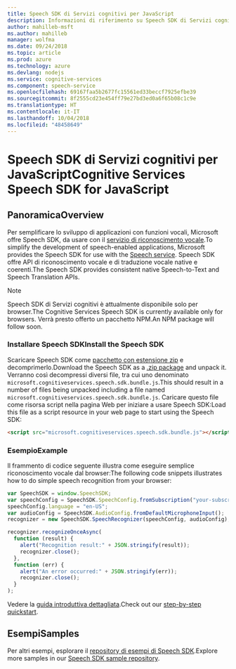 ```yaml
---
title: Speech SDK di Servizi cognitivi per JavaScript
description: Informazioni di riferimento su Speech SDK di Servizi cognitivi per JavaScript
author: mahilleb-msft
ms.author: mahilleb
manager: wolfma
ms.date: 09/24/2018
ms.topic: article
ms.prod: azure
ms.technology: azure
ms.devlang: nodejs
ms.service: cognitive-services
ms.component: speech-service
ms.openlocfilehash: 69167faa5b2677fc15561ed33beccf7925efbe39
ms.sourcegitcommit: 8f2555cd23e454ff79e27bd3ed0a6f65b08c1c9e
ms.translationtype: HT
ms.contentlocale: it-IT
ms.lasthandoff: 10/04/2018
ms.locfileid: "48458649"
---
```

# <a name="cognitive-services-speech-sdk-for-javascript"></a><span data-ttu-id="fee21-103">Speech SDK di Servizi cognitivi per JavaScript</span><span class="sxs-lookup"><span data-stu-id="fee21-103">Cognitive Services Speech SDK for JavaScript</span></span>

## <a name="overview"></a><span data-ttu-id="fee21-104">Panoramica</span><span class="sxs-lookup"><span data-stu-id="fee21-104">Overview</span></span>

<span data-ttu-id="fee21-105">Per semplificare lo sviluppo di applicazioni con funzioni vocali, Microsoft offre Speech SDK, da usare con il [servizio di riconoscimento vocale](https://aka.ms/csspeech).</span><span class="sxs-lookup"><span data-stu-id="fee21-105">To simplify the development of speech-enabled applications, Microsoft provides the Speech SDK for use with the [Speech service](https://aka.ms/csspeech).</span></span>
<span data-ttu-id="fee21-106">Speech SDK offre API di riconoscimento vocale e di traduzione vocale native e coerenti.</span><span class="sxs-lookup"><span data-stu-id="fee21-106">The Speech SDK provides consistent native Speech-to-Text and Speech Translation APIs.</span></span>

> [!NOTE]
> <span data-ttu-id="fee21-107">Speech SDK di Servizi cognitivi è attualmente disponibile solo per browser.</span><span class="sxs-lookup"><span data-stu-id="fee21-107">The Cognitive Services Speech SDK is currently available only for browsers.</span></span>
> <span data-ttu-id="fee21-108">Verrà presto offerto un pacchetto NPM.</span><span class="sxs-lookup"><span data-stu-id="fee21-108">An NPM package will follow soon.</span></span>

### <a name="install-the-speech-sdk"></a><span data-ttu-id="fee21-109">Installare Speech SDK</span><span class="sxs-lookup"><span data-stu-id="fee21-109">Install the Speech SDK</span></span>

<span data-ttu-id="fee21-110">Scaricare Speech SDK come [pacchetto con estensione zip](https://aka.ms/csspeech/jsbrowserpackage) e decomprimerlo.</span><span class="sxs-lookup"><span data-stu-id="fee21-110">Download the Speech SDK as a [.zip package](https://aka.ms/csspeech/jsbrowserpackage) and unpack it.</span></span>
<span data-ttu-id="fee21-111">Verranno così decompressi diversi file, tra cui uno denominato `microsoft.cognitiveservices.speech.sdk.bundle.js`.</span><span class="sxs-lookup"><span data-stu-id="fee21-111">This should result in a number of files being unpacked including a file named `microsoft.cognitiveservices.speech.sdk.bundle.js`.</span></span>
<span data-ttu-id="fee21-112">Caricare questo file come risorsa script nella pagina Web per iniziare a usare Speech SDK:</span><span class="sxs-lookup"><span data-stu-id="fee21-112">Load this file as a script resource in your web page to start using the Speech SDK:</span></span>

```html
<script src="microsoft.cognitiveservices.speech.sdk.bundle.js"></script>
```

### <a name="example"></a><span data-ttu-id="fee21-113">Esempio</span><span class="sxs-lookup"><span data-stu-id="fee21-113">Example</span></span> 

<span data-ttu-id="fee21-114">Il frammento di codice seguente illustra come eseguire semplice riconoscimento vocale dal browser:</span><span class="sxs-lookup"><span data-stu-id="fee21-114">The following code snippets illustrates how to do simple speech recognition from your browser:</span></span>

```javascript 
var SpeechSDK = window.SpeechSDK;
var speechConfig = SpeechSDK.SpeechConfig.fromSubscription("your-subscription-key", "your-service-region");
speechConfig.language = "en-US";
var audioConfig = SpeechSDK.AudioConfig.fromDefaultMicrophoneInput();
recognizer = new SpeechSDK.SpeechRecognizer(speechConfig, audioConfig);

recognizer.recognizeOnceAsync(
  function (result) {
    alert("Recognition result:" + JSON.stringify(result));
    recognizer.close();
  },
  function (err) {
    alert("An error occurred:" + JSON.stringify(err));
    recognizer.close();
  }
);
``` 

<span data-ttu-id="fee21-115">Vedere la [guida introduttiva dettagliata](/azure/cognitive-services/speech-service/quickstart-js-browser).</span><span class="sxs-lookup"><span data-stu-id="fee21-115">Check out our [step-by-step quickstart](/azure/cognitive-services/speech-service/quickstart-js-browser).</span></span>

## <a name="samples"></a><span data-ttu-id="fee21-116">Esempi</span><span class="sxs-lookup"><span data-stu-id="fee21-116">Samples</span></span>

<span data-ttu-id="fee21-117">Per altri esempi, esplorare il [repository di esempi di Speech SDK](https://aka.ms/csspeech/samples).</span><span class="sxs-lookup"><span data-stu-id="fee21-117">Explore more samples in our [Speech SDK sample repository](https://aka.ms/csspeech/samples).</span></span>
